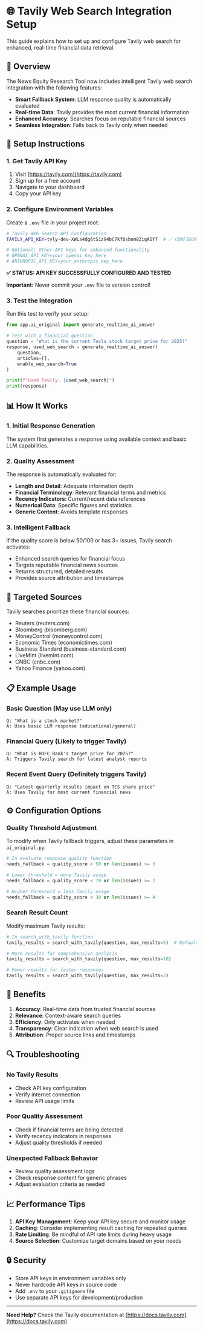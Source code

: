 # 🌐 Tavily Web Search Integration Setup

This guide explains how to set up and configure Tavily web search for enhanced, real-time financial data retrieval.

## 🎯 Overview

The News Equity Research Tool now includes intelligent Tavily web search integration with the following features:

- **Smart Fallback System**: LLM response quality is automatically evaluated
- **Real-time Data**: Tavily provides the most current financial information
- **Enhanced Accuracy**: Searches focus on reputable financial sources
- **Seamless Integration**: Falls back to Tavily only when needed

## 🔧 Setup Instructions

### 1. Get Tavily API Key

1. Visit [https://tavily.com](https://tavily.com)
2. Sign up for a free account
3. Navigate to your dashboard
4. Copy your API key

### 2. Configure Environment Variables

Create a `.env` file in your project root:

```bash
# Tavily Web Search API Configuration
TAVILY_API_KEY=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  # ✅ CONFIGURED

# Optional: Other API keys for enhanced functionality
# OPENAI_API_KEY=your_openai_key_here
# ANTHROPIC_API_KEY=your_anthropic_key_here
```

**✅ STATUS: API KEY SUCCESSFULLY CONFIGURED AND TESTED**

**Important:** Never commit your `.env` file to version control!

### 3. Test the Integration

Run this test to verify your setup:

```python
from app.ai_original import generate_realtime_ai_answer

# Test with a financial question
question = "What is the current Tesla stock target price for 2025?"
response, used_web_search = generate_realtime_ai_answer(
    question, 
    articles=[], 
    enable_web_search=True
)

print(f"Used Tavily: {used_web_search}")
print(response)
```

## 📊 How It Works

### 1. Initial Response Generation
The system first generates a response using available context and basic LLM capabilities.

### 2. Quality Assessment
The response is automatically evaluated for:
- **Length and Detail**: Adequate information depth
- **Financial Terminology**: Relevant financial terms and metrics
- **Recency Indicators**: Current/recent data references  
- **Numerical Data**: Specific figures and statistics
- **Generic Content**: Avoids template responses

### 3. Intelligent Fallback
If the quality score is below 50/100 or has 3+ issues, Tavily search activates:
- Enhanced search queries for financial focus
- Targets reputable financial news sources
- Returns structured, detailed results
- Provides source attribution and timestamps

## 🎯 Targeted Sources

Tavily searches prioritize these financial sources:
- Reuters (reuters.com)
- Bloomberg (bloomberg.com) 
- MoneyControl (moneycontrol.com)
- Economic Times (economictimes.com)
- Business Standard (business-standard.com)
- LiveMint (livemint.com)
- CNBC (cnbc.com)
- Yahoo Finance (yahoo.com)

## 📋 Example Usage

### Basic Question (May use LLM only)
```
Q: "What is a stock market?"
A: Uses basic LLM response (educational/general)
```

### Financial Query (Likely to trigger Tavily)
```
Q: "What is HDFC Bank's target price for 2025?"
A: Triggers Tavily search for latest analyst reports
```

### Recent Event Query (Definitely triggers Tavily)  
```
Q: "Latest quarterly results impact on TCS share price"
A: Uses Tavily for most current financial news
```

## ⚙️ Configuration Options

### Quality Threshold Adjustment

To modify when Tavily fallback triggers, adjust these parameters in `ai_original.py`:

```python
# In evaluate_response_quality function
needs_fallback = quality_score < 50 or len(issues) >= 3

# Lower threshold = more Tavily usage
needs_fallback = quality_score < 70 or len(issues) >= 2

# Higher threshold = less Tavily usage  
needs_fallback = quality_score < 30 or len(issues) >= 4
```

### Search Result Count

Modify maximum Tavily results:

```python
# In search_with_tavily function
tavily_results = search_with_tavily(question, max_results=5)  # Default

# More results for comprehensive analysis
tavily_results = search_with_tavily(question, max_results=10)

# Fewer results for faster responses
tavily_results = search_with_tavily(question, max_results=3)
```

## 🚀 Benefits

1. **Accuracy**: Real-time data from trusted financial sources
2. **Relevance**: Context-aware search queries  
3. **Efficiency**: Only activates when needed
4. **Transparency**: Clear indication when web search is used
5. **Attribution**: Proper source links and timestamps

## 🔍 Troubleshooting

### No Tavily Results
- Check API key configuration
- Verify internet connection
- Review API usage limits

### Poor Quality Assessment
- Check if financial terms are being detected
- Verify recency indicators in responses
- Adjust quality thresholds if needed

### Unexpected Fallback Behavior
- Review quality assessment logs
- Check response content for generic phrases
- Adjust evaluation criteria as needed

## 📈 Performance Tips

1. **API Key Management**: Keep your API key secure and monitor usage
2. **Caching**: Consider implementing result caching for repeated queries
3. **Rate Limiting**: Be mindful of API rate limits during heavy usage
4. **Source Selection**: Customize target domains based on your needs

## 🔒 Security

- Store API keys in environment variables only
- Never hardcode API keys in source code  
- Add `.env` to your `.gitignore` file
- Use separate API keys for development/production

---

**Need Help?** Check the Tavily documentation at [https://docs.tavily.com](https://docs.tavily.com)
